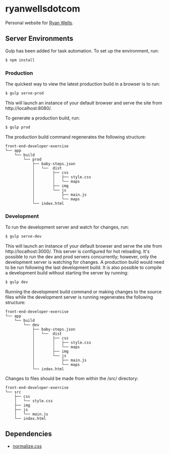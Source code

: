 # ryanwellsdotcom

Personal website for [Ryan Wells](https://ryanwells.com).

## Server Environments

Gulp has been added for task automation. To set up the environment, run:

```sh
$ npm install
```

### Production

The quickest way to view the latest production build in a browser is to run:

```sh
$ gulp serve-prod
```

This will launch an instance of your default browser and serve the site from http://localhost:8080/.

To generate a production build, run:

```sh
$ gulp prod
```

The production build command regenerates the following structure:

```
front-end-developer-exercise
└── app
    └── build
        └── prod
            ├── baby-steps.json
            │   └──  dist
            │        ├── css
            │        │   ├── style.css
            │        │   └── maps
            │        ├── img
            │        └── js
            │            ├── main.js
            │            └── maps
            └── index.html
```

### Development

To run the development server and watch for changes, run:

```sh
$ gulp serve-dev
```

This will launch an instance of your default browser and serve the site from http://localhost:3000/. This server is configured for hot reloading. It's possible to run the dev and prod servers concurrently; however, only the development server is watching for changes. A production build would need to be run following the last development build. It is also possible to compile a development build without starting the server by running:

```sh
$ gulp dev
```

Running the development build command or making changes to the source files while the development server is running regenerates the following structure:

```
front-end-developer-exercise
└── app
    └── build
        └── dev
            ├── baby-steps.json
            │   └──  dist
            │        ├── css
            │        │   ├── style.css
            │        │   └── maps
            │        ├── img
            │        └── js
            │            ├── main.js
            │            └── maps
            └── index.html
```

Changes to files should be made from within the /src/ directory:

```
front-end-developer-exercise
└── src
    ├── css
    │   └── style.css
    ├── img
    ├── js
    │   └── main.js
    └── index.html
```

## Dependencies

- [normalize.css](https://necolas.github.io/normalize.css/)
